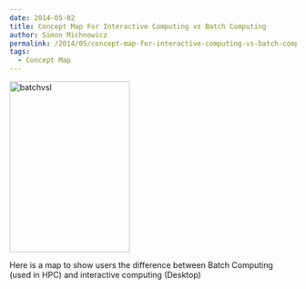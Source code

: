 ```yaml
---
date: 2014-05-02
title: Concept Map For Interactive Computing vs Batch Computing
author: Simon Michnowicz
permalink: /2014/05/concept-map-for-interactive-computing-vs-batch-computing/
tags:
  - Concept Map
---
```

<p><a href="http://teaching.software-carpentry.org/wp-content/uploads/2014/05/DOC020514-02052014180439.pdf"><a href="http://teaching.software-carpentry.org/wp-content/uploads/2014/05/batchvsI.jpg"><img class="alignnone size-medium wp-image-6945" alt="batchvsI" src="http://teaching.software-carpentry.org/wp-content/uploads/2014/05/batchvsI-211x300.jpg" width="211" height="300" /></a></a></p>
<p>Here is a map to show users the difference between Batch Computing (used in HPC) and interactive computing (Desktop)</p>
<p>&nbsp;</p>
